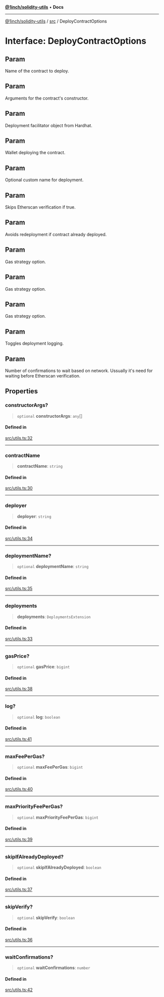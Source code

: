 [**@1inch/solidity-utils**](../../README.md) • **Docs**

***

[@1inch/solidity-utils](../../README.md) / [src](../README.md) / DeployContractOptions

# Interface: DeployContractOptions

## Param

Name of the contract to deploy.

## Param

Arguments for the contract's constructor.

## Param

Deployment facilitator object from Hardhat.

## Param

Wallet deploying the contract.

## Param

Optional custom name for deployment.

## Param

Skips Etherscan verification if true.

## Param

Avoids redeployment if contract already deployed.

## Param

Gas strategy option.

## Param

Gas strategy option.

## Param

Gas strategy option.

## Param

Toggles deployment logging.

## Param

Number of confirmations to wait based on network. Ussually it's need for waiting before Etherscan verification.

## Properties

### constructorArgs?

> `optional` **constructorArgs**: `any`[]

#### Defined in

[src/utils.ts:32](https://github.com/1inch/solidity-utils/blob/f9426ba6dab1eac9ac07fe3976b8d1cb2d2e5ba1/src/utils.ts#L32)

***

### contractName

> **contractName**: `string`

#### Defined in

[src/utils.ts:30](https://github.com/1inch/solidity-utils/blob/f9426ba6dab1eac9ac07fe3976b8d1cb2d2e5ba1/src/utils.ts#L30)

***

### deployer

> **deployer**: `string`

#### Defined in

[src/utils.ts:34](https://github.com/1inch/solidity-utils/blob/f9426ba6dab1eac9ac07fe3976b8d1cb2d2e5ba1/src/utils.ts#L34)

***

### deploymentName?

> `optional` **deploymentName**: `string`

#### Defined in

[src/utils.ts:35](https://github.com/1inch/solidity-utils/blob/f9426ba6dab1eac9ac07fe3976b8d1cb2d2e5ba1/src/utils.ts#L35)

***

### deployments

> **deployments**: `DeploymentsExtension`

#### Defined in

[src/utils.ts:33](https://github.com/1inch/solidity-utils/blob/f9426ba6dab1eac9ac07fe3976b8d1cb2d2e5ba1/src/utils.ts#L33)

***

### gasPrice?

> `optional` **gasPrice**: `bigint`

#### Defined in

[src/utils.ts:38](https://github.com/1inch/solidity-utils/blob/f9426ba6dab1eac9ac07fe3976b8d1cb2d2e5ba1/src/utils.ts#L38)

***

### log?

> `optional` **log**: `boolean`

#### Defined in

[src/utils.ts:41](https://github.com/1inch/solidity-utils/blob/f9426ba6dab1eac9ac07fe3976b8d1cb2d2e5ba1/src/utils.ts#L41)

***

### maxFeePerGas?

> `optional` **maxFeePerGas**: `bigint`

#### Defined in

[src/utils.ts:40](https://github.com/1inch/solidity-utils/blob/f9426ba6dab1eac9ac07fe3976b8d1cb2d2e5ba1/src/utils.ts#L40)

***

### maxPriorityFeePerGas?

> `optional` **maxPriorityFeePerGas**: `bigint`

#### Defined in

[src/utils.ts:39](https://github.com/1inch/solidity-utils/blob/f9426ba6dab1eac9ac07fe3976b8d1cb2d2e5ba1/src/utils.ts#L39)

***

### skipIfAlreadyDeployed?

> `optional` **skipIfAlreadyDeployed**: `boolean`

#### Defined in

[src/utils.ts:37](https://github.com/1inch/solidity-utils/blob/f9426ba6dab1eac9ac07fe3976b8d1cb2d2e5ba1/src/utils.ts#L37)

***

### skipVerify?

> `optional` **skipVerify**: `boolean`

#### Defined in

[src/utils.ts:36](https://github.com/1inch/solidity-utils/blob/f9426ba6dab1eac9ac07fe3976b8d1cb2d2e5ba1/src/utils.ts#L36)

***

### waitConfirmations?

> `optional` **waitConfirmations**: `number`

#### Defined in

[src/utils.ts:42](https://github.com/1inch/solidity-utils/blob/f9426ba6dab1eac9ac07fe3976b8d1cb2d2e5ba1/src/utils.ts#L42)
